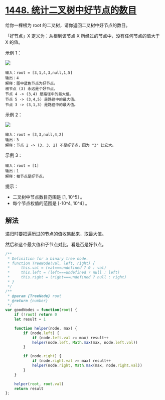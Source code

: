 # [1448. 统计二叉树中好节点的数目](https://leetcode-cn.com/problems/count-good-nodes-in-binary-tree/)
给你一棵根为 root 的二叉树，请你返回二叉树中好节点的数目。

「好节点」X 定义为：从根到该节点 X 所经过的节点中，没有任何节点的值大于 X 的值。

 

示例 1：

![](https://assets.leetcode-cn.com/aliyun-lc-upload/uploads/2020/05/16/test_sample_1.png)

```
输入：root = [3,1,4,3,null,1,5]
输出：4
解释：图中蓝色节点为好节点。
根节点 (3) 永远是个好节点。
节点 4 -> (3,4) 是路径中的最大值。
节点 5 -> (3,4,5) 是路径中的最大值。
节点 3 -> (3,1,3) 是路径中的最大值。
```
示例 2：

![](https://assets.leetcode-cn.com/aliyun-lc-upload/uploads/2020/05/16/test_sample_2.png)
```
输入：root = [3,3,null,4,2]
输出：3
解释：节点 2 -> (3, 3, 2) 不是好节点，因为 "3" 比它大。
```
示例 3：
```
输入：root = [1]
输出：1
解释：根节点是好节点。
```

提示：

* 二叉树中节点数目范围是 [1, 10^5] 。
* 每个节点权值的范围是 [-10^4, 10^4] 。

## 解法
递归时要把遍历过的节点的值收集起来，取最大值。

然后和这个最大值和子节点对比，看是否是好节点。
```js
/**
 * Definition for a binary tree node.
 * function TreeNode(val, left, right) {
 *     this.val = (val===undefined ? 0 : val)
 *     this.left = (left===undefined ? null : left)
 *     this.right = (right===undefined ? null : right)
 * }
 */
/**
 * @param {TreeNode} root
 * @return {number}
 */
var goodNodes = function(root) {
    if (!root) return 0
    let result = 1

    function helper(node, max) {
        if (node.left) {
            if (node.left.val >= max) result++
            helper(node.left, Math.max(max, node.left.val))
        }

        if (node.right) {
            if (node.right.val >= max) result++
            helper(node.right, Math.max(max, node.right.val))
        }
    }

    helper(root, root.val)
    return result
};
```
